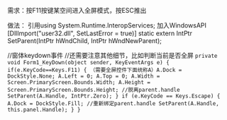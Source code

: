 需求：按F11按键某空间进入全屏模式，按ESC推出

做法：
引用using System.Runtime.InteropServices;
加入WindowsAPI
[DllImport("user32.dll", SetLastError = true)]
static extern IntPtr SetParent(IntPtr hWndChild, IntPtr hWndNewParent);

//窗体keydown事件
//还需要注意其他细节，比如判断当前是否全屏
    `private void Form1_KeyDown(object sender, KeyEventArgs e)
        {
            if(e.KeyCode==Keys.F11)
            {
                    （需要全屏控件下面统称A）A.Dock = DockStyle.None;
                    A.Left = 0;
                    A.Top = 0;
                    A.Width = Screen.PrimaryScreen.Bounds.Width;
                    A.Height = Screen.PrimaryScreen.Bounds.Height;
		    //脱离parent.handle
                    SetParent(A.Handle, IntPtr.Zero);
            }
            if (e.KeyCode == Keys.Escape)
            {
                    A.Dock = DockStyle.Fill;
		    //重新绑定parent.handle
                    SetParent(A.Handle, this.panel.Handle);
            }
        }`